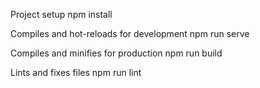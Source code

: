 Project setup
npm install


Compiles and hot-reloads for development
npm run serve


Compiles and minifies for production
npm run build


Lints and fixes files
npm run lint
